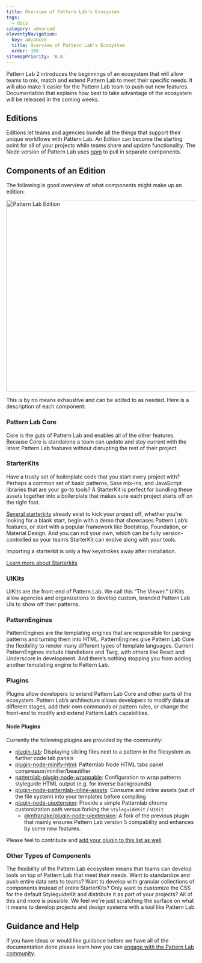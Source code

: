 ```yaml
---
title: Overview of Pattern Lab's Ecosystem
tags:
  - docs
category: advanced
eleventyNavigation:
  key: advanced
  title: Overview of Pattern Lab's Ecosystem
  order: 300
sitemapPriority: '0.8'
---
```


Pattern Lab 2 introduces the beginnings of an ecosystem that will allow teams to mix, match and extend Pattern Lab to meet their specific needs. It will also make it easier for the Pattern Lab team to push out new features. Documentation that explains how best to take advantage of the ecosystem will be released in the coming weeks.

## Editions

Editions let teams and agencies bundle all the things that support their unique workflows with Pattern Lab. An Edition can become the starting point for all of your projects while teams share and update functionality. The Node version of Pattern Lab uses [npm](https://www.npmjs.com/) to pull in separate components.

## Components of an Edition

The following is good overview of what components might make up an edition:

<img src="/images/pattern-lab-2-image_18-large-opt.png" width="640" height="509" alt="Pattern Lab Edition">

This is by no means exhaustive and can be added to as needed. Here is a description of each component:

### Pattern Lab Core

Core is the guts of Pattern Lab and enables all of the other features. Because Core is standalone a team can update and stay current with the latest Pattern Lab features without disrupting the rest of their project.

### StarterKits

Have a trusty set of boilerplate code that you start every project with? Perhaps a common set of basic patterns, Sass mix-ins, and JavaScript libraries that are your go-to tools? A StarterKit is perfect for bundling these assets together into a boilerplate that makes sure each project starts off on the right foot.

[Several starterkits](https://github.com/pattern-lab?utf8=%E2%9C%93&q=starterkit&type=&language=) already exist to kick your project off, whether you’re looking for a blank start, begin with a demo that showcases Pattern Lab’s features, or start with a popular framework like Bootstrap, Foundation, or Material Design. And you can roll your own, which can be fully version-controlled so your team’s StarterKit can evolve along with your tools.

Importing a starterkit is only a few keystrokes away after installation.

[Learn more about Starterkits](/docs/starterkits/)

### UIKits

UIKits are the front-end of Pattern Lab. We call this “The Viewer.” UIKits allow agencies and organizations to develop custom, branded Pattern Lab UIs to show off their patterns.

### PatternEngines

PatternEngines are the templating engines that are responsible for parsing patterns and turning them into HTML. PatternEngines give Pattern Lab Core the flexibility to render many different types of template languages. Current PatternEngines include Handlebars and Twig, with others like React and Underscore in development. And there’s nothing stopping you from adding another templating engine to Pattern Lab.

### Plugins

Plugins allow developers to extend Pattern Lab Core and other parts of the ecosystem. Pattern Lab’s architecture allows developers to modify data at different stages, add their own commands or pattern rules, or change the front-end to modify and extend Pattern Lab’s capabilities.

#### Node Plugins

Currently the following plugins are provided by the community:
* [plugin-tab](https://github.com/pattern-lab/patternlab-node/tree/master/packages/plugin-tab): Displaying sibling files next to a pattern in the filesystem as further code tab panels
* [plugin-node-minify-html](https://github.com/JosefBredereck/plugin-node-minify-html): Patternlab Node HTML tabs panel compressor/minifier/beautifier
* [patternlab-plugin-node-wrappable](https://github.com/networkteam/patternlab-plugin-node-wrappable): Configuration to wrap patterns styleguide HTML output (e.g. for inverse backgrounds)
* [plugin-node-patternlab-inline-assets](https://github.com/michaelworm/plugin-node-patternlab-inline-assets): Consume and inline assets (out of the file system) into your templates before compiling
* [plugin-node-uiextension](https://github.com/bmuenzenmeyer/plugin-node-uiextension): Provide a simple Patternlab chrome customization path versus forking the `StyleguideKit` / `UIKit`
  * [@mfranzke/plugin-node-uiextension](https://github.com/mfranzke/plugin-node-uiextension): A fork of the previous plugin that mainly ensures Pattern Lab version 5 compability and enhances by some new features.

Please feel to contribute and [add your plugin to this list as well](https://github.com/pattern-lab/patternlab-node/edit/dev/packages/docs/src/docs/advanced-ecosystem-overview.md).

### Other Types of Components

The flexibility of the Pattern Lab ecosystem means that teams can develop tools on top of Pattern Lab that meet _their_ needs. Want to standardize and push entire data sets to teams? Want to develop with granular collections of components instead of entire StarterKits? Only want to customize the CSS for the default StyleguideKit and distribute it as part of your projects? All of this and more is possible. We feel we're just scratching the surface on what it means to develop projects and design systems with a tool like Pattern Lab

## Guidance and Help

If you have ideas or would like guidance before we have all of the documentation done please learn how you can [engage with the Pattern Lab community](/support/).
